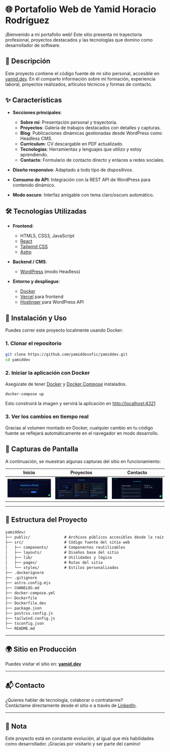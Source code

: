 # 🌐 Portafolio Web de Yamid Horacio Rodríguez

¡Bienvenido a mi portafolio web! Este sitio presenta mi trayectoria profesional, proyectos destacados y las tecnologías que domino como desarrollador de software.

## 🧾 Descripción

Este proyecto contiene el código fuente de mi sitio personal, accesible en [yamid.dev](https://www.yamid.dev/). En él comparto información sobre mi formación, experiencia laboral, proyectos realizados, artículos técnicos y formas de contacto.

## ✨ Características

- **Secciones principales**:
  - **Sobre mí**: Presentación personal y trayectoria.
  - **Proyectos**: Galería de trabajos destacados con detalles y capturas.
  - **Blog**: Publicaciones dinámicas gestionadas desde WordPress como Headless CMS.
  - **Currículum**: CV descargable en PDF actualizado.
  - **Tecnologías**: Herramientas y lenguajes que utilizo y estoy aprendiendo.
  - **Contacto**: Formulario de contacto directo y enlaces a redes sociales.

- **Diseño responsivo**: Adaptado a todo tipo de dispositivos.
- **Consumo de API**: Integración con la REST API de WordPress para contenido dinámico.
- **Modo oscuro**: Interfaz amigable con tema claro/oscuro automático.

## 🛠 Tecnologías Utilizadas

- **Frontend**:
  - HTML5, CSS3, JavaScript
  - [React](https://reactjs.org/)
  - [Tailwind CSS](https://tailwindcss.com/)
  - [Astro](https://astro.build/)

- **Backend / CMS**:
  - [WordPress](https://wordpress.org/) (modo Headless)

- **Entorno y despliegue**:
  - [Docker](https://www.docker.com/)
  - [Vercel](https://vercel.com/) para frontend
  - [Hostinger](https://www.hostinger.com/) para WordPress API

## 🚀 Instalación y Uso

Puedes correr este proyecto localmente usando Docker:

### 1. Clonar el repositorio

```bash
git clone https://github.com/yamiddevofic/yamiddev.git
cd yamiddev
```

### 2. Iniciar la aplicación con Docker

Asegúrate de tener [Docker](https://docs.docker.com/get-docker/) y [Docker Compose](https://docs.docker.com/compose/install/) instalados.

```bash
docker-compose up
```

Esto construirá la imagen y servirá la aplicación en [http://localhost:4321](http://localhost:4321)

### 3. Ver los cambios en tiempo real

Gracias al volumen montado en Docker, cualquier cambio en tu código fuente se reflejará automáticamente en el navegador en modo desarrollo.

## 📸 Capturas de Pantalla

A continuación, se muestran algunas capturas del sitio en funcionamiento:

| Inicio | Proyectos | Contacto |
|--------|-----------|----------|
| ![Inicio](./screenshots/home.jpg) | ![Proyectos](./screenshots/projects.jpg) | ![Contacto](./screenshots/contact.jpg) |

---

## 📁 Estructura del Proyecto

```plaintext
yamiddev/
├── public/               # Archivos públicos accesibles desde la raíz
├── src/                  # Código fuente del sitio web
│   ├── components/       # Componentes reutilizables
│   ├── layouts/          # Diseños base del sitio
│   ├── lib/              # Utilidades y lógica
│   ├── pages/            # Rutas del sitio
│   └── styles/           # Estilos personalizados
├── .dockerignore
├── .gitignore
├── astro.config.mjs
├── CHANELOG.md
├── docker-compose.yml
├── Dockerfile
├── Dockerfile.dev
├── package.json
├── postcss.config.js
├── tailwind.config.js
├── tsconfig.json
└── README.md
```

---

## 🌍 Sitio en Producción

Puedes visitar el sitio en: **[yamid.dev](https://www.yamid.dev/)**

---

## 📬 Contacto

¿Quieres hablar de tecnología, colaborar o contratarme?  
Contáctame directamente desde el sitio o a través de [LinkedIn](https://www.linkedin.com/in/yamiddevofic/).

---

## 🧠 Nota

Este proyecto está en constante evolución, al igual que mis habilidades como desarrollador. ¡Gracias por visitarlo y ser parte del camino!
